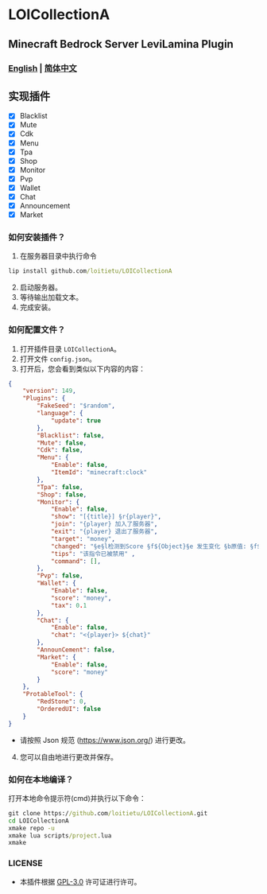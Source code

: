 # LOICollectionA
## Minecraft Bedrock Server LeviLamina Plugin

### [English](README.md) | [简体中文](README.zh.md)

## 实现插件
- [x] Blacklist
- [x] Mute
- [x] Cdk
- [x] Menu
- [x] Tpa
- [x] Shop
- [x] Monitor
- [x] Pvp
- [x] Wallet
- [x] Chat
- [x] Announcement
- [x] Market

### 如何安装插件？
1. 在服务器目录中执行命令
```cmd
lip install github.com/loitietu/LOICollectionA
```
2. 启动服务器。
3. 等待输出加载文本。
4. 完成安装。

### 如何配置文件？
1. 打开插件目录 `LOICollectionA`。
2. 打开文件 `config.json`。
3. 打开后，您会看到类似以下内容的内容：
```json
{
    "version": 149,
    "Plugins": {
        "FakeSeed": "$random",
        "language": {
            "update": true
        },
        "Blacklist": false,
        "Mute": false, 
        "Cdk": false,
        "Menu": {
            "Enable": false,
            "ItemId": "minecraft:clock" 
        },
        "Tpa": false,
        "Shop": false,
        "Monitor": {
            "Enable": false,
            "show": "[{title}] §r{player}",
            "join": "{player} 加入了服务器",
            "exit": "{player} 退出了服务器",
            "target": "money",
            "changed": "§e§l检测到Score §f${Object}§e 发生变化 §b原值: §f${OriMoney} §a更改: §f${SetMoney} §e现值: §f${GetMoney}",
            "tips": "该指令已被禁用" ,
            "command": [],
        },
        "Pvp": false,
        "Wallet": {
            "Enable": false,
            "score": "money",
            "tax": 0.1 
        },
        "Chat": {
            "Enable": false,
            "chat": "<{player}> ${chat}"
        },
        "AnnounCement": false,
        "Market": {
            "Enable": false,
            "score": "money"
        }
    },
    "ProtableTool": {
        "RedStone": 0,
        "OrderedUI": false
    }
}
```
- 请按照 Json 规范 (https://www.json.org/) 进行更改。
4. 您可以自由地进行更改并保存。

### 如何在本地编译？
打开本地命令提示符(cmd)并执行以下命令：
```cmd
git clone https://github.com/loitietu/LOICollectionA.git
cd LOICollectionA
xmake repo -u
xmake lua scripts/project.lua
xmake
```

### LICENSE
- 本插件根据 [GPL-3.0](LICENSE) 许可证进行许可。
